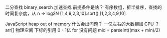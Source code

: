 二分查找 binary_search
  加速查找
  前提条件是啥？
  有序数组，折半排序，查找的时间复杂度，从
  n => log2N
  [1,4,9,2,3,10].sort()
  [1,2,3,4,9,10]

  JavaScript heap out of memory
  什么会出问题？ 
  一亿左右的大数相加 CPU
  ？ arr[] 物理空间 
  下标的引用
  0 - 1亿 for 没有问题
  mid = parseInt((max + min)/2)
